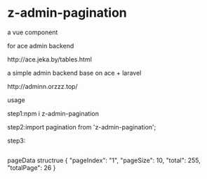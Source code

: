 # z-admin-pagination
a vue component

for ace admin backend
<p>http://ace.jeka.by/tables.html</p>

a simple admin backend base on ace + laravel
<p>http://adminn.orzzz.top/</p>

usage
<p>step1:npm i z-admin-pagination</p>
<p>step2:import pagination from 'z-admin-pagination';</p>
<p>step3:
<br>
<pre><pagination v-bind:pageData="pageData" @pageQuery="pageQuery"></pagination></pre>
</p>

pageData structrue
{
	"pageIndex": "1",
	"pageSize": 10,
	"total": 255,
	"totalPage": 26
}
